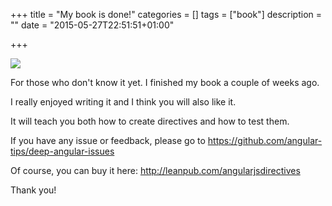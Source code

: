 +++
title = "My book is done!"
categories = []
tags = ["book"]
description = ""
date = "2015-05-27T22:51:51+01:00"

+++

![](https://s3.amazonaws.com/titlepages.leanpub.com/angularjsdirectives/large?1410030280)

For those who don't know it yet. I finished my book a couple of weeks ago.

I really enjoyed writing it and I think you will also like it.

It will teach you both how to create directives and how to test them.

If you have any issue or feedback, please go to https://github.com/angular-tips/deep-angular-issues

Of course, you can buy it here: http://leanpub.com/angularjsdirectives

Thank you!
